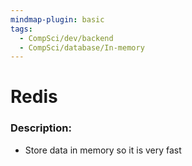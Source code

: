 ```yaml
---
mindmap-plugin: basic
tags:
  - CompSci/dev/backend
  - CompSci/database/In-memory
---
```

# Redis
### Description:
- Store data in memory so it is very fast
